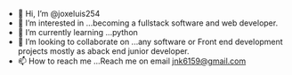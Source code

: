 - 👋 Hi, I’m @joxeluis254
- 👀 I’m interested in ...becoming a fullstack software and web developer.
- 🌱 I’m currently learning ...python
- 💞️ I’m looking to collaborate on ...any software or Front  end development projects  mostly as aback end junior developer.
- 📫 How to reach me ...Reach me on email jnk6159@gmail.com

<!---
joxeluis254/joxeluis254 is a ✨ special ✨ repository because its `README.md` (this file) appears on your GitHub profile.
You can click the Preview link to take a look at your changes.
--->
